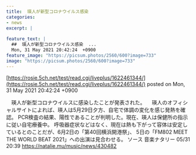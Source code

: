 ```yaml
---
title:  瑛人が新型コロナウイルス感染  
categories:
- news
excerpt: |
  
feature_text: |
  ##  瑛人が新型コロナウイルス感染  ...
  Mon, 31 May 2021 20:42:24  +0900
feature_image: "https://picsum.photos/2560/600?image=733"
image: "https://picsum.photos/2560/600?image=733"
---
```


[https://rosie.5ch.net/test/read.cgi/liveplus/1622461344/](https://rosie.5ch.net/test/read.cgi/liveplus/1622461344/)
posted on Mon, 31 May 2021 20:42:24  +0900

<!--more-->

　瑛人が新型コロナウイルスに感染したことが発表された。 　瑛人のオフィシャルサイトによれば、瑛人は5月29日夕方、自宅で体調の変化を感じ発熱を確認。 PCR検査の結果、陽性であることが判明した。現在、瑛人は保健所の指示に従い自宅療養中。 呼吸器症状などはなく、現在は熱も下がって容体は安定しているとのことだが、6月2日の「第40回横浜開港祭」、 5日の「FM802 MEET THE WORLD BEAT 2021」への出演は見合わせる。 ソース 音楽ナタリー 05/31 20:39 https://natalie.mu/music/news/430482
